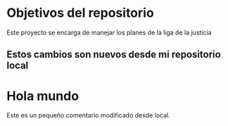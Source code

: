 # Objetivos del repositorio

Este proyecto se encarga de manejar los planes de la liga de la justicia

## Estos cambios son nuevos desde mi repositorio local

# Hola mundo

Este es un pequeño comentario modificado desde local.
